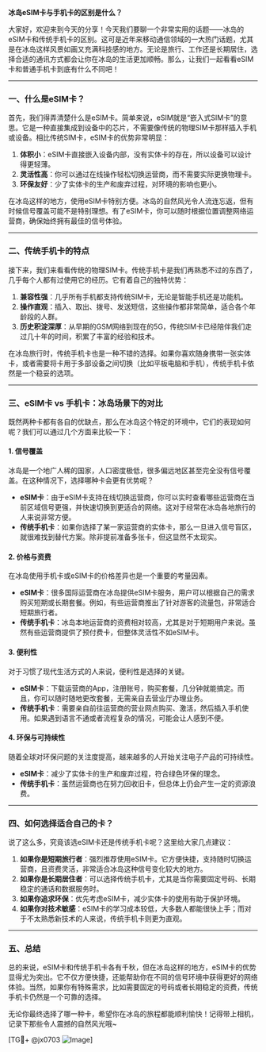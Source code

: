 **冰岛eSIM卡与手机卡的区别是什么？**

大家好，欢迎来到今天的分享！今天我们要聊一个非常实用的话题——冰岛的eSIM卡和传统手机卡的区别。这可是近年来移动通信领域的一大热门话题，尤其是在冰岛这样风景如画又充满科技感的地方。无论是旅行、工作还是长期居住，选择合适的通讯方式都会让你在冰岛的生活更加顺畅。那么，让我们一起看看eSIM卡和普通手机卡到底有什么不同吧！

---

### 一、什么是eSIM卡？

首先，我们得弄清楚什么是eSIM卡。简单来说，eSIM就是“嵌入式SIM卡”的意思。它是一种直接集成到设备中的芯片，不需要像传统的物理SIM卡那样插入手机或设备。相比传统SIM卡，eSIM卡的优势非常明显：

1. **体积小**：eSIM卡直接嵌入设备内部，没有实体卡的存在，所以设备可以设计得更轻薄。
2. **灵活性高**：你可以通过在线操作轻松切换运营商，而不需要实际更换物理卡。
3. **环保友好**：少了实体卡的生产和废弃过程，对环境的影响也更小。

在冰岛这样的地方，使用eSIM卡特别方便。冰岛的自然风光令人流连忘返，但有时候信号覆盖可能不是特别理想。有了eSIM卡，你可以随时根据位置调整网络运营商，确保始终拥有最佳的信号体验。

---

### 二、传统手机卡的特点

接下来，我们来看看传统的物理SIM卡。传统手机卡是我们再熟悉不过的东西了，几乎每个人都有过使用它的经历。它有着自己的独特优势：

1. **兼容性强**：几乎所有手机都支持传统SIM卡，无论是智能手机还是功能机。
2. **操作直观**：插入、取出、拨号、发送短信，这些操作都非常简单，适合各个年龄段的人群。
3. **历史积淀深厚**：从早期的GSM网络到现在的5G，传统SIM卡已经陪伴我们走过几十年的时间，积累了丰富的经验和技术。

在冰岛旅行时，传统手机卡也是一种不错的选择。如果你喜欢随身携带一张实体卡，或者需要将卡用于多部设备之间切换（比如平板电脑和手机），传统手机卡依然是一个稳妥的选项。

---

### 三、eSIM卡 vs 手机卡：冰岛场景下的对比

既然两种卡都有各自的优缺点，那么在冰岛这个特定的环境中，它们的表现如何呢？我们可以通过几个方面来比较一下：

#### 1. **信号覆盖**
冰岛是一个地广人稀的国家，人口密度极低，很多偏远地区甚至完全没有信号覆盖。在这种情况下，选择哪种卡会更有优势呢？

- **eSIM卡**：由于eSIM卡支持在线切换运营商，你可以实时查看哪些运营商在当前区域信号更强，并快速切换到更适合的网络。这对于经常在冰岛各地旅行的人来说非常方便。
- **传统手机卡**：如果你选择了某一家运营商的实体卡，那么一旦进入信号盲区，就很难找到替代方案。除非提前准备多张卡，但这显然不太现实。

#### 2. **价格与资费**
在冰岛使用手机卡或eSIM卡的价格差异也是一个重要的考量因素。

- **eSIM卡**：很多国际运营商在冰岛提供eSIM卡服务，用户可以根据自己的需求购买短期或长期套餐。例如，有些运营商推出了针对游客的流量包，非常适合短期旅行者。
- **传统手机卡**：冰岛本地运营商的资费相对较高，尤其是对于短期用户来说。虽然有些运营商提供了预付费卡，但整体灵活性不如eSIM卡。

#### 3. **便利性**
对于习惯了现代生活方式的人来说，便利性是选择的关键。

- **eSIM卡**：下载运营商的App，注册账号，购买套餐，几分钟就能搞定。而且，你可以随时随地更改套餐，无需亲自去营业厅办理业务。
- **传统手机卡**：需要亲自前往运营商的营业网点购买、激活，然后插入手机使用。如果遇到语言不通或者流程复杂的情况，可能会让人感到不便。

#### 4. **环保与可持续性**
随着全球对环保问题的关注度提高，越来越多的人开始关注电子产品的可持续性。

- **eSIM卡**：减少了实体卡的生产和废弃过程，符合绿色环保的理念。
- **传统手机卡**：虽然运营商也在努力回收旧卡，但总体上仍会产生一定的资源浪费。

---

### 四、如何选择适合自己的卡？

说了这么多，究竟该选eSIM卡还是传统手机卡呢？这里给大家几点建议：

1. **如果你是短期旅行者**：强烈推荐使用eSIM卡。它方便快捷，支持随时切换运营商，且资费灵活，非常适合冰岛这种信号变化较大的地方。
2. **如果你是长期居住者**：可以选择传统手机卡，尤其是当你需要固定号码、长期稳定的通话和数据服务时。
3. **如果你追求环保**：优先考虑eSIM卡，减少实体卡的使用有助于保护环境。
4. **如果你对技术敏感**：eSIM卡的学习成本较低，大多数人都能很快上手；而对于不太熟悉新技术的人来说，传统手机卡则更为直观。

---

### 五、总结

总的来说，eSIM卡和传统手机卡各有千秋，但在冰岛这样的地方，eSIM卡的优势显得尤为突出。它不仅方便快捷，还能帮助你在不同的信号环境中获得更好的网络体验。当然，如果你有特殊需求，比如需要固定的号码或者长期稳定的资费，传统手机卡仍然是一个可靠的选择。

无论你最终选择了哪一种卡，希望你在冰岛的旅程都能顺利愉快！记得带上相机，记录下那些令人震撼的自然风光哦~

[TG💪+ @jx0703 ![Image](https://github.com/user-attachments/assets/dbca1d08-cadb-493c-b0ec-ad6f7a83f270)]